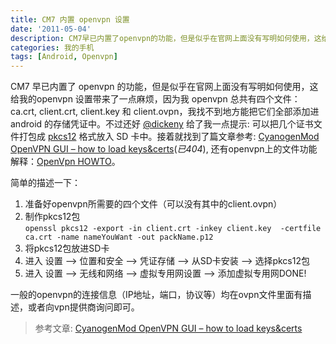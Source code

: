 ```yaml
---
title: CM7 内置 openvpn 设置
date: '2011-05-04'
description: CM7早已内置了openvpn的功能，但是似乎在官网上面没有写明如何使用，这给我的openvpn设置带来了一点麻烦. 不过还好, 使用 pkcs12 格式文件就能解决这个问题
categories: 我的手机
tags: [Android, Openvpn]
---
```

[1]: https://twitter.com/#!/dickeny/status/65096019158904835
[2]: http://olorin.info/blog/2010/03/cyanogenmod-openvpn-gui-how-to-load-keyscerts
[3]: http://openvpn.net/index.php/open-source/documentation/howto.html#pki
[4]: http://en.wikipedia.org/wiki/PKCS12

CM7 早已内置了 openvpn 的功能，但是似乎在官网上面没有写明如何使用，这给我的openvpn 设置带来了一点麻烦，因为我 openvpn 总共有四个文件：ca.crt, client.crt, client.key 和 client.ovpn，我找不到地方能把它们全部添加进 android 的存储凭证中。不过还好 [@dickeny][1] 给了我一点提示:
可以把几个证书文件打包成 [pkcs12][4] 格式放入 SD 卡中。接着就找到了篇文章参考: [CyanogenMod OpenVPN GUI – how to load keys&certs][2](_已404_),
还有openvpn上的文件功能解释：[OpenVpn HOWTO][3]。

简单的描述一下：

1. 准备好openvpn所需要的四个文件（可以没有其中的client.ovpn）
1. 制作pkcs12包  
  `openssl pkcs12 -export -in client.crt -inkey client.key	-certfile ca.crt -name nameYouWant -out packName.p12`
1. 将pkcs12包放进SD卡
1. 进入 设置 --> 位置和安全 --> 凭证存储 --> 从SD卡安装 --> 选择pkcs12包</li>
1. 进入 设置 --> 无线和网络 --> 虚拟专用网设置 --> 添加虚拟专用网DONE!

一般的openvpn的连接信息（IP地址，端口，协议等）均在ovpn文件里面有描述，或者向vpn提供商询问即可。

> 参考文章: [CyanogenMod OpenVPN GUI – how to load keys&certs][2]
